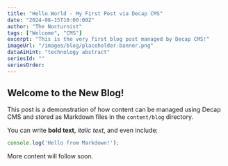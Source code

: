 ```yaml
---
title: "Hello World - My First Post via Decap CMS"
date: "2024-08-15T10:00:00Z"
author: "The Nocturnist"
tags: ["Welcome", "CMS"]
excerpt: "This is the very first blog post managed by Decap CMS!"
imageUrl: "/images/blog/placeholder-banner.png"
dataAiHint: "technology abstract"
seriesId: ""
seriesOrder: 
---
```


## Welcome to the New Blog!

This post is a demonstration of how content can be managed using Decap CMS and stored as Markdown files in the `content/blog` directory.

You can write **bold text**, *italic text*, and even include:

```javascript
console.log('Hello from Markdown!');
```

More content will follow soon.
